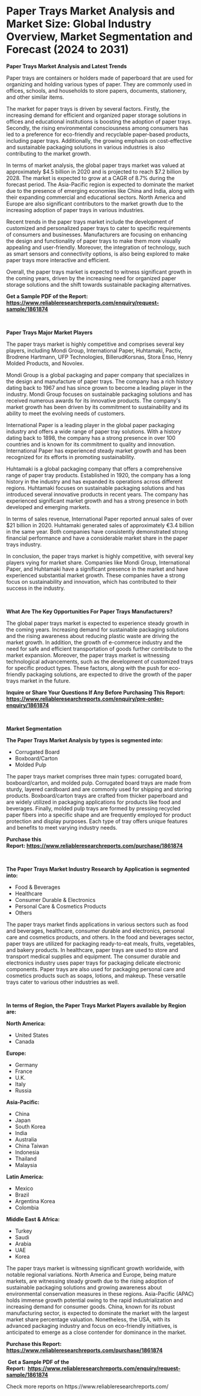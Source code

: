 <p><h1>Paper Trays Market Analysis and Market Size: Global Industry Overview, Market Segmentation and Forecast (2024 to 2031)</h1></p><p><strong>Paper Trays Market Analysis and Latest Trends</strong></p>
<p><p>Paper trays are containers or holders made of paperboard that are used for organizing and holding various types of paper. They are commonly used in offices, schools, and households to store papers, documents, stationery, and other similar items.</p><p>The market for paper trays is driven by several factors. Firstly, the increasing demand for efficient and organized paper storage solutions in offices and educational institutions is boosting the adoption of paper trays. Secondly, the rising environmental consciousness among consumers has led to a preference for eco-friendly and recyclable paper-based products, including paper trays. Additionally, the growing emphasis on cost-effective and sustainable packaging solutions in various industries is also contributing to the market growth.</p><p>In terms of market analysis, the global paper trays market was valued at approximately $4.5 billion in 2020 and is projected to reach $7.2 billion by 2028. The market is expected to grow at a CAGR of 8.7% during the forecast period. The Asia-Pacific region is expected to dominate the market due to the presence of emerging economies like China and India, along with their expanding commercial and educational sectors. North America and Europe are also significant contributors to the market growth due to the increasing adoption of paper trays in various industries.</p><p>Recent trends in the paper trays market include the development of customized and personalized paper trays to cater to specific requirements of consumers and businesses. Manufacturers are focusing on enhancing the design and functionality of paper trays to make them more visually appealing and user-friendly. Moreover, the integration of technology, such as smart sensors and connectivity options, is also being explored to make paper trays more interactive and efficient.</p><p>Overall, the paper trays market is expected to witness significant growth in the coming years, driven by the increasing need for organized paper storage solutions and the shift towards sustainable packaging alternatives.</p></p>
<p><strong>Get a Sample PDF of the Report:&nbsp; <a href="https://www.reliableresearchreports.com/enquiry/request-sample/1861874">https://www.reliableresearchreports.com/enquiry/request-sample/1861874</a></strong></p>
<p>&nbsp;</p>
<p><strong>Paper Trays Major Market Players</strong></p>
<p><p>The paper trays market is highly competitive and comprises several key players, including Mondi Group, International Paper, Huhtamaki, Pactiv, Brodrene Hartmann, UFP Technologies, BillerudKorsnas, Stora Enso, Henry Molded Products, and Novolex.</p><p>Mondi Group is a global packaging and paper company that specializes in the design and manufacture of paper trays. The company has a rich history dating back to 1967 and has since grown to become a leading player in the industry. Mondi Group focuses on sustainable packaging solutions and has received numerous awards for its innovative products. The company's market growth has been driven by its commitment to sustainability and its ability to meet the evolving needs of customers.</p><p>International Paper is a leading player in the global paper packaging industry and offers a wide range of paper tray solutions. With a history dating back to 1898, the company has a strong presence in over 100 countries and is known for its commitment to quality and innovation. International Paper has experienced steady market growth and has been recognized for its efforts in promoting sustainability.</p><p>Huhtamaki is a global packaging company that offers a comprehensive range of paper tray products. Established in 1920, the company has a long history in the industry and has expanded its operations across different regions. Huhtamaki focuses on sustainable packaging solutions and has introduced several innovative products in recent years. The company has experienced significant market growth and has a strong presence in both developed and emerging markets.</p><p>In terms of sales revenue, International Paper reported annual sales of over $21 billion in 2020. Huhtamaki generated sales of approximately €3.4 billion in the same year. Both companies have consistently demonstrated strong financial performance and have a considerable market share in the paper trays industry.</p><p>In conclusion, the paper trays market is highly competitive, with several key players vying for market share. Companies like Mondi Group, International Paper, and Huhtamaki have a significant presence in the market and have experienced substantial market growth. These companies have a strong focus on sustainability and innovation, which has contributed to their success in the industry.</p></p>
<p>&nbsp;</p>
<p><strong>What Are The Key Opportunities For Paper Trays Manufacturers?</strong></p>
<p><p>The global paper trays market is expected to experience steady growth in the coming years. Increasing demand for sustainable packaging solutions and the rising awareness about reducing plastic waste are driving the market growth. In addition, the growth of e-commerce industry and the need for safe and efficient transportation of goods further contribute to the market expansion. Moreover, the paper trays market is witnessing technological advancements, such as the development of customized trays for specific product types. These factors, along with the push for eco-friendly packaging solutions, are expected to drive the growth of the paper trays market in the future.</p></p>
<p><strong>Inquire or Share Your Questions If Any Before Purchasing This Report: <a href="https://www.reliableresearchreports.com/enquiry/pre-order-enquiry/1861874">https://www.reliableresearchreports.com/enquiry/pre-order-enquiry/1861874</a></strong></p>
<p>&nbsp;</p>
<p><strong>Market Segmentation</strong></p>
<p><strong>The Paper Trays Market Analysis by types is segmented into:</strong></p>
<p><ul><li>Corrugated Board</li><li>Boxboard/Carton</li><li>Molded Pulp</li></ul></p>
<p><p>The paper trays market comprises three main types: corrugated board, boxboard/carton, and molded pulp. Corrugated board trays are made from sturdy, layered cardboard and are commonly used for shipping and storing products. Boxboard/carton trays are crafted from thicker paperboard and are widely utilized in packaging applications for products like food and beverages. Finally, molded pulp trays are formed by pressing recycled paper fibers into a specific shape and are frequently employed for product protection and display purposes. Each type of tray offers unique features and benefits to meet varying industry needs.</p></p>
<p><strong>Purchase this Report:&nbsp;<a href="https://www.reliableresearchreports.com/purchase/1861874">https://www.reliableresearchreports.com/purchase/1861874</a></strong></p>
<p>&nbsp;</p>
<p><strong>The Paper Trays Market Industry Research by Application is segmented into:</strong></p>
<p><ul><li>Food & Beverages</li><li>Healthcare</li><li>Consumer Durable & Electronics</li><li>Personal Care & Cosmetics Products</li><li>Others</li></ul></p>
<p><p>The paper trays market finds applications in various sectors such as food and beverages, healthcare, consumer durable and electronics, personal care and cosmetics products, and others. In the food and beverages sector, paper trays are utilized for packaging ready-to-eat meals, fruits, vegetables, and bakery products. In healthcare, paper trays are used to store and transport medical supplies and equipment. The consumer durable and electronics industry uses paper trays for packaging delicate electronic components. Paper trays are also used for packaging personal care and cosmetics products such as soaps, lotions, and makeup. These versatile trays cater to various other industries as well.</p></p>
<p>&nbsp;</p>
<p><strong>In terms of Region, the Paper Trays Market Players available by Region are:</strong></p>
<p>
    <p> <strong> North America: </strong>
        <ul>
            <li>United States</li>
            <li>Canada</li>
        </ul>
        </p> 
    <p> <strong> Europe: </strong>
        <ul>
            <li>Germany</li>
            <li>France</li>
            <li>U.K.</li>
            <li>Italy</li>
            <li>Russia</li>
        </ul>
        </p> 
    <p> <strong> Asia-Pacific: </strong>
        <ul>
            <li>China</li>
            <li>Japan</li>
            <li>South Korea</li>
            <li>India</li>
            <li>Australia</li>
            <li>China Taiwan</li>
            <li>Indonesia</li>
            <li>Thailand</li>
            <li>Malaysia</li>
        </ul>
        </p> 
    <p> <strong> Latin America: </strong>
        <ul>
            <li>Mexico</li>
            <li>Brazil</li>
            <li>Argentina Korea</li>
            <li>Colombia</li>
        </ul>
        </p> 
    <p> <strong> Middle East & Africa: </strong>
        <ul>
            <li>Turkey</li>
            <li>Saudi</li>
            <li>Arabia</li>
            <li>UAE</li>
            <li>Korea</li>
        </ul>
    </p>
    </p>
<p><p>The paper trays market is witnessing significant growth worldwide, with notable regional variations. North America and Europe, being mature markets, are witnessing steady growth due to the rising adoption of sustainable packaging solutions and growing awareness about environmental conservation measures in these regions. Asia-Pacific (APAC) holds immense growth potential owing to the rapid industrialization and increasing demand for consumer goods. China, known for its robust manufacturing sector, is expected to dominate the market with the largest market share percentage valuation. Nonetheless, the USA, with its advanced packaging industry and focus on eco-friendly initiatives, is anticipated to emerge as a close contender for dominance in the market.</p></p>
<p><strong>Purchase this Report: <a href="https://www.reliableresearchreports.com/purchase/1861874">https://www.reliableresearchreports.com/purchase/1861874</a></strong></p>
<p>&nbsp;<strong>Get a Sample PDF of the Report:&nbsp;&nbsp;<a href="https://www.reliableresearchreports.com/enquiry/request-sample/1861874">https://www.reliableresearchreports.com/enquiry/request-sample/1861874</a></strong></p>
<p><strong></strong></p>
<p>Check more reports on https://www.reliableresearchreports.com/</p>